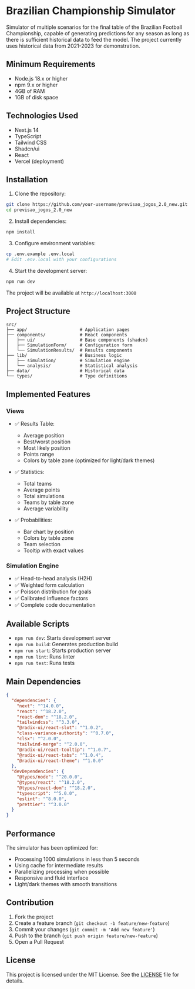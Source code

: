 # Brazilian Championship Simulator

Simulator of multiple scenarios for the final table of the Brazilian Football Championship, capable of generating predictions for any season as long as there is sufficient historical data to feed the model. The project currently uses historical data from 2021-2023 for demonstration.

## Minimum Requirements

- Node.js 18.x or higher
- npm 9.x or higher
- 4GB of RAM
- 1GB of disk space

## Technologies Used

- Next.js 14
- TypeScript
- Tailwind CSS
- Shadcn/ui
- React
- Vercel (deployment)

## Installation

1. Clone the repository:
```bash
git clone https://github.com/your-username/previsao_jogos_2.0_new.git
cd previsao_jogos_2.0_new
```

2. Install dependencies:
```bash
npm install
```

3. Configure environment variables:
```bash
cp .env.example .env.local
# Edit .env.local with your configurations
```

4. Start the development server:
```bash
npm run dev
```

The project will be available at `http://localhost:3000`

## Project Structure

```
src/
├── app/                    # Application pages
├── components/             # React components
│   ├── ui/                 # Base components (shadcn)
│   ├── SimulationForm/     # Configuration form
│   └── SimulationResults/  # Results components
├── lib/                    # Business logic
│   ├── simulation/         # Simulation engine
│   └── analysis/           # Statistical analysis
├── data/                   # Historical data
└── types/                  # Type definitions
```

## Implemented Features

### Views
- ✅ Results Table:
  - Average position
  - Best/worst position
  - Most likely position
  - Points range
  - Colors by table zone (optimized for light/dark themes)

- ✅ Statistics:
  - Total teams
  - Average points
  - Total simulations
  - Teams by table zone
  - Average variability

- ✅ Probabilities:
  - Bar chart by position
  - Colors by table zone
  - Team selection
  - Tooltip with exact values

### Simulation Engine
- ✅ Head-to-head analysis (H2H)
- ✅ Weighted form calculation
- ✅ Poisson distribution for goals
- ✅ Calibrated influence factors
- ✅ Complete code documentation

## Available Scripts

- `npm run dev`: Starts development server
- `npm run build`: Generates production build
- `npm run start`: Starts production server
- `npm run lint`: Runs linter
- `npm run test`: Runs tests

## Main Dependencies

```json
{
  "dependencies": {
    "next": "^14.0.0",
    "react": "^18.2.0",
    "react-dom": "^18.2.0",
    "tailwindcss": "^3.3.0",
    "@radix-ui/react-slot": "^1.0.2",
    "class-variance-authority": "^0.7.0",
    "clsx": "^2.0.0",
    "tailwind-merge": "^2.0.0",
    "@radix-ui/react-tooltip": "^1.0.7",
    "@radix-ui/react-tabs": "^1.0.4",
    "@radix-ui/react-theme": "^1.0.0"
  },
  "devDependencies": {
    "@types/node": "^20.0.0",
    "@types/react": "^18.2.0",
    "@types/react-dom": "^18.2.0",
    "typescript": "^5.0.0",
    "eslint": "^8.0.0",
    "prettier": "^3.0.0"
  }
}
```

## Performance

The simulator has been optimized for:
- Processing 1000 simulations in less than 5 seconds
- Using cache for intermediate results
- Parallelizing processing when possible
- Responsive and fluid interface
- Light/dark themes with smooth transitions

## Contribution

1. Fork the project
2. Create a feature branch (`git checkout -b feature/new-feature`)
3. Commit your changes (`git commit -m 'Add new feature'`)
4. Push to the branch (`git push origin feature/new-feature`)
5. Open a Pull Request

## License

This project is licensed under the MIT License. See the [LICENSE](LICENSE) file for details. 